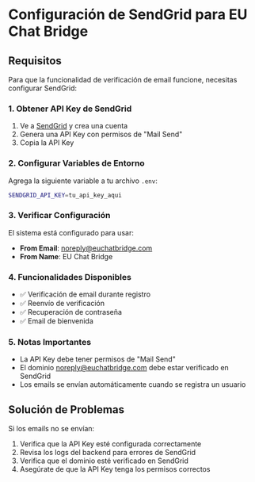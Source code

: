 # Configuración de SendGrid para EU Chat Bridge

## Requisitos

Para que la funcionalidad de verificación de email funcione, necesitas configurar SendGrid:

### 1. Obtener API Key de SendGrid

1. Ve a [SendGrid](https://sendgrid.com/) y crea una cuenta
2. Genera una API Key con permisos de "Mail Send"
3. Copia la API Key

### 2. Configurar Variables de Entorno

Agrega la siguiente variable a tu archivo `.env`:

```bash
SENDGRID_API_KEY=tu_api_key_aqui
```

### 3. Verificar Configuración

El sistema está configurado para usar:
- **From Email**: noreply@euchatbridge.com
- **From Name**: EU Chat Bridge

### 4. Funcionalidades Disponibles

- ✅ Verificación de email durante registro
- ✅ Reenvío de verificación
- ✅ Recuperación de contraseña
- ✅ Email de bienvenida

### 5. Notas Importantes

- La API Key debe tener permisos de "Mail Send"
- El dominio noreply@euchatbridge.com debe estar verificado en SendGrid
- Los emails se envían automáticamente cuando se registra un usuario

## Solución de Problemas

Si los emails no se envían:

1. Verifica que la API Key esté configurada correctamente
2. Revisa los logs del backend para errores de SendGrid
3. Verifica que el dominio esté verificado en SendGrid
4. Asegúrate de que la API Key tenga los permisos correctos
